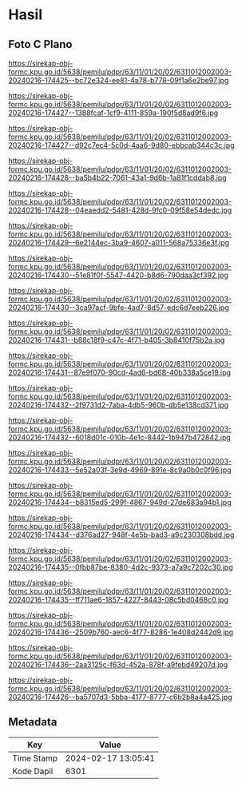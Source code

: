 # Hasil

## Foto C Plano

https://sirekap-obj-formc.kpu.go.id/5638/pemilu/pdpr/63/11/01/20/02/6311012002003-20240216-174425--bc72e324-ee81-4a78-b778-09f1a6e2be97.jpg

https://sirekap-obj-formc.kpu.go.id/5638/pemilu/pdpr/63/11/01/20/02/6311012002003-20240216-174427--1388fcaf-1cf9-4111-859a-190f5d8ad9f6.jpg

https://sirekap-obj-formc.kpu.go.id/5638/pemilu/pdpr/63/11/01/20/02/6311012002003-20240216-174427--d92c7ec4-5c0d-4aa6-9d80-ebbcab344c3c.jpg

https://sirekap-obj-formc.kpu.go.id/5638/pemilu/pdpr/63/11/01/20/02/6311012002003-20240216-174428--ba5b4b22-7061-43a1-9d6b-1a81f1cddab8.jpg

https://sirekap-obj-formc.kpu.go.id/5638/pemilu/pdpr/63/11/01/20/02/6311012002003-20240216-174428--04eaedd2-5481-428d-9fc0-09f58e54dedc.jpg

https://sirekap-obj-formc.kpu.go.id/5638/pemilu/pdpr/63/11/01/20/02/6311012002003-20240216-174429--6e2144ec-3ba9-4607-a011-568a75336e3f.jpg

https://sirekap-obj-formc.kpu.go.id/5638/pemilu/pdpr/63/11/01/20/02/6311012002003-20240216-174430--51e81f0f-5547-4420-b8d6-790daa3cf392.jpg

https://sirekap-obj-formc.kpu.go.id/5638/pemilu/pdpr/63/11/01/20/02/6311012002003-20240216-174430--3ca97acf-9bfe-4ad7-8d57-edc6d7eeb226.jpg

https://sirekap-obj-formc.kpu.go.id/5638/pemilu/pdpr/63/11/01/20/02/6311012002003-20240216-174431--b88c18f9-c47c-4f71-b405-3b8410f75b2a.jpg

https://sirekap-obj-formc.kpu.go.id/5638/pemilu/pdpr/63/11/01/20/02/6311012002003-20240216-174431--87e9f070-90cd-4ad6-bd68-40b338a5ce19.jpg

https://sirekap-obj-formc.kpu.go.id/5638/pemilu/pdpr/63/11/01/20/02/6311012002003-20240216-174432--2f9731d2-7aba-4db5-960b-db5e138cd371.jpg

https://sirekap-obj-formc.kpu.go.id/5638/pemilu/pdpr/63/11/01/20/02/6311012002003-20240216-174432--6018d01c-010b-4e1c-8442-1b947b472842.jpg

https://sirekap-obj-formc.kpu.go.id/5638/pemilu/pdpr/63/11/01/20/02/6311012002003-20240216-174433--5e52a03f-3e9d-4969-891e-8c9a0b0c0f96.jpg

https://sirekap-obj-formc.kpu.go.id/5638/pemilu/pdpr/63/11/01/20/02/6311012002003-20240216-174434--b8315ed5-299f-4867-949d-27de683a94b1.jpg

https://sirekap-obj-formc.kpu.go.id/5638/pemilu/pdpr/63/11/01/20/02/6311012002003-20240216-174434--d376ad27-948f-4e5b-bad3-a9c230308bdd.jpg

https://sirekap-obj-formc.kpu.go.id/5638/pemilu/pdpr/63/11/01/20/02/6311012002003-20240216-174435--0fbb87be-8380-4d2c-9373-a7a9c7202c30.jpg

https://sirekap-obj-formc.kpu.go.id/5638/pemilu/pdpr/63/11/01/20/02/6311012002003-20240216-174435--ff711ae6-1857-4227-8443-08c5bd0468c0.jpg

https://sirekap-obj-formc.kpu.go.id/5638/pemilu/pdpr/63/11/01/20/02/6311012002003-20240216-174436--2509b760-aec6-4f77-8286-1e408d2442d9.jpg

https://sirekap-obj-formc.kpu.go.id/5638/pemilu/pdpr/63/11/01/20/02/6311012002003-20240216-174436--2aa3125c-f63d-452a-878f-a9febd49207d.jpg

https://sirekap-obj-formc.kpu.go.id/5638/pemilu/pdpr/63/11/01/20/02/6311012002003-20240216-174426--ba5707d3-5bba-4177-8777-c6b2b8a4a425.jpg


## Metadata

| Key        | Value               |
| ---------- | ------------------- |
| Time Stamp | 2024-02-17 13:05:41 |
| Kode Dapil | 6301                |



